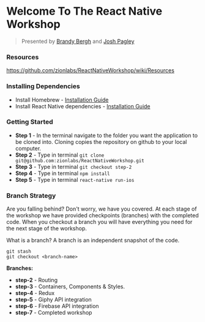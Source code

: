 # Welcome To The React Native Workshop 
> Presented by [Brandy Bergh](https://twitter.com/msbrandymorgan) and [Josh Pagley](https://twitter.com/jdpagley)

### Resources
https://github.com/zionlabs/ReactNativeWorkshop/wiki/Resources

### Installing Dependencies 

* Install Homebrew - [Installation Guide](http://brew.sh/)
* Install React Native dependencies - [Installation Guide](https://facebook.github.io/react-native/releases/next/docs/getting-started.html)

### Getting Started

 * **Step 1** - In the terminal navigate to the folder you want the application to be cloned into. Cloning copies the repository on github to your local computer.
 * **Step 2** - Type in terminal `git clone git@github.com:zionlabs/ReactNativeWorkshop.git`
 * **Step 3** - Type in terminal `git checkout step-2`
 * **Step 4** - Type in terminal `npm install`
 * **Step 5** - Type in terminal `react-native run-ios`

### Branch Strategy

Are you falling behind? Don't worry, we have you covered. At each stage of the workshop we have provided checkpoints (branches) with the completed code. When you checkout a branch you will have everything you need for the next stage of the workshop.

What is a branch? A branch is an independent snapshot of the code.

```
git stash
git checkout <branch-name>
```

**Branches:**

* **step-2** - Routing
* **step-3** - Containers, Components & Styles.
* **step-4** - Redux
* **step-5** - Giphy API integration 
* **step-6** - Firebase API integration
* **step-7** - Completed workshop

